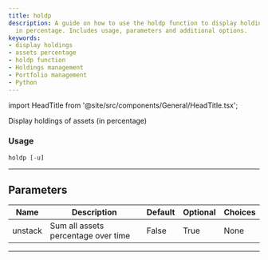 ```yaml
---
title: holdp
description: A guide on how to use the holdp function to display holdings of assets
  in percentage. Includes usage, parameters and additional options.
keywords:
- display holdings
- assets percentage
- holdp function
- Holdings management
- Portfolio management
- Python
---
```


import HeadTitle from '@site/src/components/General/HeadTitle.tsx';

<HeadTitle title="portfolio /holdp - Reference | OpenBB Terminal Docs" />

Display holdings of assets (in percentage)

### Usage

```python
holdp [-u]
```

---

## Parameters

| Name | Description | Default | Optional | Choices |
| ---- | ----------- | ------- | -------- | ------- |
| unstack | Sum all assets percentage over time | False | True | None |

---
